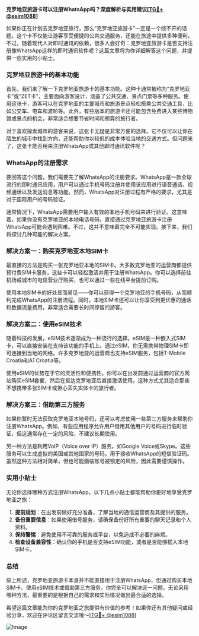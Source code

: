 **克罗地亚旅游卡可以注册WhatsApp吗？深度解析与实用建议[[TG💪+ @esim1088](https://t.me/s/esim1088)]**

如果你正在计划去克罗地亚旅行，那么“克罗地亚旅游卡”一定是一个绕不开的话题。这个卡不仅能让游客享受便捷的公共交通服务，还能在旅途中提供多种便利。不过，随着现代人对即时通讯的依赖，很多人会好奇：克罗地亚旅游卡是否支持注册像WhatsApp这样的即时通讯软件呢？这篇文章将为你详细解答这个问题，并提供一些实用的小贴士。

### 克罗地亚旅游卡的基本功能

首先，我们来了解一下克罗地亚旅游卡的基本功能。这种卡通常被称为“克罗地亚卡”或“ZET卡”，主要面向游客设计，涵盖了公共交通、景点门票等多种服务。使用这张卡，游客可以在克罗地亚的主要城市和旅游景点轻松搭乘公共交通工具，比如公交车、电车和渡轮等。此外，有些版本的旅游卡还可能包含免费进入某些博物馆或景点的机会，非常适合想要节省时间和预算的旅行者。

对于喜欢探索城市的游客来说，这张卡无疑是非常方便的选择。它不仅可以让你在陌生的城市中找到方向，还能帮助你以较低的成本体验当地的交通方式。但问题来了，这张卡能否用来注册WhatsApp或其他即时通讯软件呢？

### WhatsApp的注册需求

要回答这个问题，我们需要先了解WhatsApp的注册要求。WhatsApp是一款全球流行的即时通讯应用，用户可以通过手机号码注册并使用该应用进行语音通话、视频通话以及发送消息等功能。然而，WhatsApp对注册过程有严格的要求，尤其是对于国际用户的号码验证。

通常情况下，WhatsApp需要用户输入有效的本地手机号码来进行验证。这意味着，如果你没有克罗地亚的本地电话号码，直接通过克罗地亚旅游卡注册WhatsApp可能会遇到困难。不过，这并不意味着完全不可能实现。接下来，我们将探讨几种可能的解决方案。

### 解决方案一：购买克罗地亚本地SIM卡

最直接的方法是购买一张克罗地亚本地的SIM卡。大多数克罗地亚的运营商都提供预付费SIM卡服务，这些卡可以轻松激活并用于注册WhatsApp。你可以选择前往机场或城市的电信营业厅购买，也可以通过一些在线平台提前订购。

使用本地SIM卡的好处显而易见——你可以获得一个克罗地亚的手机号码，从而顺利完成WhatsApp的注册流程。同时，本地SIM卡还可以让你享受到更优惠的通话和数据流量费用，非常适合需要长时间停留的游客。

### 解决方案二：使用eSIM技术

随着科技的发展，eSIM技术逐渐成为一种流行的选择。eSIM是一种嵌入式SIM卡，可以直接安装在支持该功能的手机上。通过eSIM，你无需携带物理SIM卡即可连接到当地的网络。许多克罗地亚的运营商也支持eSIM服务，包括T-Mobile Croatia和A1 Croatia等。

使用eSIM的优势在于它的灵活性和便携性。你可以在出发前通过运营商的官方网站购买eSIM套餐，然后在抵达克罗地亚后直接激活使用。这种方式尤其适合那些不想携带多张SIM卡或担心丢失实体卡的旅行者。

### 解决方案三：借助第三方服务

如果你暂时无法获取克罗地亚本地号码，还可以考虑使用一些第三方服务来帮助你注册WhatsApp。例如，有些应用程序允许用户借用其他用户的号码进行临时验证，但这通常存在一定的风险，不建议长期使用。

另一种方法是利用VoIP（Voice over IP）服务，如Google Voice或Skype。这些服务可以生成虚拟的美国或其他国家的号码，用于接收WhatsApp的短信验证码。虽然这种方法相对简单，但也可能面临账号被锁定的风险，因此需要谨慎操作。

### 实用小贴士

无论你选择哪种方式注册WhatsApp，以下几点小贴士都能帮助你更好地享受克罗地亚之旅：

1. **提前规划**：在出发前做好充分准备，了解当地的通信运营商及其提供的服务。
2. **备份重要信息**：如果使用借号服务，请确保备份好所有重要的聊天记录和个人资料。
3. **保持警惕**：避免使用不可靠的服务或平台，以免造成不必要的麻烦。
4. **检查设备兼容性**：确认你的手机是否支持eSIM功能，或者是否能够插入本地SIM卡。

### 总结

综上所述，克罗地亚旅游卡本身并不能直接用于注册WhatsApp，但通过购买本地SIM卡、使用eSIM技术或借助第三方服务，你完全可以解决这一问题。无论采用哪种方法，最重要的是根据自己的需求和实际情况做出最合适的选择。

希望这篇文章能为你的克罗地亚之旅提供有价值的参考！如果你还有其他疑问或经验分享，欢迎在评论区留言交流哦～[[TG💪+ @esim1088](https://t.me/s/esim1088)] 

![Image](https://i.postimg.cc/4NQfJmqS/Snipaste-2025-05-13-00-14-12.png)